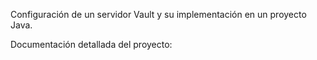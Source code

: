 Configuración de un servidor Vault y su implementación en un proyecto Java.

Documentación detallada del proyecto: 

